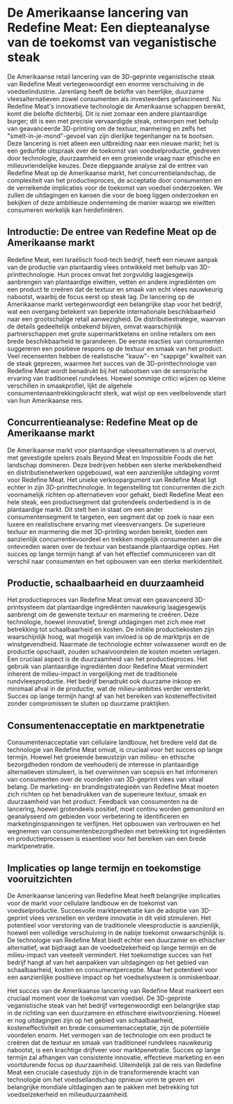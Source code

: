 # De Amerikaanse lancering van Redefine Meat: Een diepteanalyse van de toekomst van veganistische steak

De Amerikaanse retail lancering van de 3D-geprinte veganistische steak van Redefine Meat vertegenwoordigt een enorme verschuiving in de voedselindustrie. Jarenlang heeft de belofte van heerlijke, duurzame vleesalternatieven zowel consumenten als investeerders gefascineerd. Nu Redefine Meat's innovatieve technologie de Amerikaanse schappen bereikt, komt die belofte dichterbij. Dit is niet zomaar een andere plantaardige burger; dit is een met precisie vervaardigde steak, ontworpen met behulp van geavanceerde 3D-printing om de textuur, marmering en zelfs het "smelt-in-je-mond"-gevoel van zijn dierlijke tegenhanger na te bootsen. Deze lancering is niet alleen een uitbreiding naar een nieuwe markt; het is een gedurfde uitspraak over de toekomst van voedselproductie, gedreven door technologie, duurzaamheid en een groeiende vraag naar ethische en milieuvriendelijke keuzes. Deze diepgaande analyse zal de entree van Redefine Meat op de Amerikaanse markt, het concurrentielandschap, de complexiteit van het productieproces, de acceptatie door consumenten en de verreikende implicaties voor de toekomst van voedsel onderzoeken. We zullen de uitdagingen en kansen die voor de boeg liggen onderzoeken en bekijken of deze ambitieuze onderneming de manier waarop we eiwitten consumeren werkelijk kan herdefiniëren.


## Introductie: De entree van Redefine Meat op de Amerikaanse markt

Redefine Meat, een Israëlisch food-tech bedrijf, heeft een nieuwe aanpak van de productie van plantaardig vlees ontwikkeld met behulp van 3D-printtechnologie. Hun proces omvat het zorgvuldig laagjesgewijs aanbrengen van plantaardige eiwitten, vetten en andere ingrediënten om een product te creëren dat de textuur en smaak van echt vlees nauwkeurig nabootst, waarbij de focus eerst op steak lag. De lancering op de Amerikaanse markt vertegenwoordigt een belangrijke stap voor het bedrijf, wat een overgang betekent van beperkte internationale beschikbaarheid naar een grootschalige retail aanwezigheid. De distributiestrategie, waarvan de details gedeeltelijk onbekend blijven, omvat waarschijnlijk partnerschappen met grote supermarktketens en online retailers om een brede beschikbaarheid te garanderen. De eerste reacties van consumenten suggereren een positieve respons op de textuur en smaak van het product. Veel recensenten hebben de realistische "kauw"- en "sappige" kwaliteit van de steak geprezen, waarmee het succes van de 3D-printtechnologie van Redefine Meat wordt benadrukt bij het nabootsen van de sensorische ervaring van traditioneel rundvlees. Hoewel sommige critici wijzen op kleine verschillen in smaakprofiel, lijkt de algehele consumentenaantrekkingskracht sterk, wat wijst op een veelbelovende start van hun Amerikaanse reis.


## Concurrentieanalyse: Redefine Meat op de Amerikaanse markt

De Amerikaanse markt voor plantaardige vleesalternatieven is al overvol, met gevestigde spelers zoals Beyond Meat en Impossible Foods die het landschap domineren. Deze bedrijven hebben een sterke merkbekendheid en distributienetwerken opgebouwd, wat een aanzienlijke uitdaging vormt voor Redefine Meat. Het unieke verkoopargument van Redefine Meat ligt echter in zijn 3D-printtechnologie. In tegenstelling tot concurrenten die zich voornamelijk richten op alternatieven voor gehakt, biedt Redefine Meat een hele steak, een productsegment dat grotendeels onderbediend is in de plantaardige markt. Dit stelt hen in staat om een ander consumentensegment te targeten, een segment dat op zoek is naar een luxere en realistischere ervaring met vleesvervangers. De superieure textuur en marmering die met 3D-printing worden bereikt, bieden een aanzienlijk concurrentievoordeel en trekken mogelijk consumenten aan die ontevreden waren over de textuur van bestaande plantaardige opties. Het succes op lange termijn hangt af van het effectief communiceren van dit verschil naar consumenten en het opbouwen van een sterke merkidentiteit.


## Productie, schaalbaarheid en duurzaamheid

Het productieproces van Redefine Meat omvat een geavanceerd 3D-printsysteem dat plantaardige ingrediënten nauwkeurig laagjesgewijs aanbrengt om de gewenste textuur en marmering te creëren. Deze technologie, hoewel innovatief, brengt uitdagingen met zich mee met betrekking tot schaalbaarheid en kosten. De initiële productiekosten zijn waarschijnlijk hoog, wat mogelijk van invloed is op de marktprijs en de winstgevendheid. Naarmate de technologie echter volwassener wordt en de productie opschaalt, zouden schaalvoordelen de kosten moeten verlagen. Een cruciaal aspect is de duurzaamheid van het productieproces. Het gebruik van plantaardige ingrediënten door Redefine Meat vermindert inherent de milieu-impact in vergelijking met de traditionele rundvleesproductie. Het bedrijf benadrukt ook duurzame inkoop en minimaal afval in de productie, wat de milieu-ambities verder versterkt. Succes op lange termijn hangt af van het bereiken van kosteneffectiviteit zonder compromissen te sluiten op duurzame praktijken.


## Consumentenacceptatie en marktpenetratie

Consumentenacceptatie van cellulaire landbouw, het bredere veld dat de technologie van Redefine Meat omvat, is cruciaal voor het succes op lange termijn. Hoewel het groeiende bewustzijn van milieu- en ethische bezorgdheden rondom de veehouderij de interesse in plantaardige alternatieven stimuleert, is het overwinnen van scepsis en het informeren van consumenten over de voordelen van 3D-geprint vlees van vitaal belang. De marketing- en brandingstrategieën van Redefine Meat moeten zich richten op het benadrukken van de superieure textuur, smaak en duurzaamheid van het product. Feedback van consumenten na de lancering, hoewel grotendeels positief, moet continu worden gemonitord en geanalyseerd om gebieden voor verbetering te identificeren en marketinginspanningen te verfijnen. Het opbouwen van vertrouwen en het wegnemen van consumentenbezorgdheden met betrekking tot ingrediënten en productieprocessen is essentieel voor het bereiken van een brede marktpenetratie.


## Implicaties op lange termijn en toekomstige vooruitzichten

De Amerikaanse lancering van Redefine Meat heeft belangrijke implicaties voor de markt voor cellulaire landbouw en de toekomst van voedselproductie. Succesvolle marktpenetratie kan de adoptie van 3D-geprint vlees versnellen en verdere innovatie in dit veld stimuleren. Het potentieel voor verstoring van de traditionele vleesproductie is aanzienlijk, hoewel een volledige verschuiving in de nabije toekomst onwaarschijnlijk is. De technologie van Redefine Meat biedt echter een duurzamer en ethischer alternatief, wat bijdraagt aan de voedselzekerheid op lange termijn en de milieu-impact van veeteelt vermindert. Het toekomstige succes van het bedrijf hangt af van het aanpakken van uitdagingen op het gebied van schaalbaarheid, kosten en consumentperceptie. Maar het potentieel voor een aanzienlijke positieve impact op het voedselsysteem is onmiskenbaar.


Het succes van de Amerikaanse lancering van Redefine Meat markeert een cruciaal moment voor de toekomst van voedsel. De 3D-geprinte veganistische steak van het bedrijf vertegenwoordigt een belangrijke stap in de richting van een duurzamere en ethischere eiwitvoorziening. Hoewel er nog uitdagingen zijn op het gebied van schaalbaarheid, kosteneffectiviteit en brede consumentenacceptatie, zijn de potentiële voordelen enorm. Het vermogen van de technologie om een product te creëren dat de textuur en smaak van traditioneel rundvlees nauwkeurig nabootst, is een krachtige drijfveer voor marktpenetratie. Succes op lange termijn zal afhangen van consistente innovatie, effectieve marketing en een voortdurende focus op duurzaamheid. Uiteindelijk zal de reis van Redefine Meat een cruciale casestudy zijn in de transformerende kracht van technologie om het voedsellandschap opnieuw vorm te geven en belangrijke mondiale uitdagingen aan te pakken met betrekking tot voedselzekerheid en milieuduurzaamheid.
